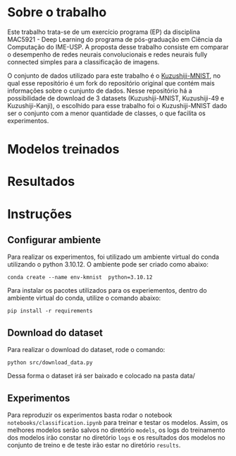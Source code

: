 # Sobre o trabalho
Este trabalho trata-se de um exercício programa (EP) da  disciplina MAC5921 - Deep Learning do programa de pós-graduação em Ciência da Computação do IME-USP. A proposta desse trabalho consiste em comparar o desempenho de redes neurais convolucionais e redes neurais fully connected simples para a classificação de imagens.

O conjunto de dados utilizado para este trabalho é o [Kuzushiji-MNIST](https://github.com/rois-codh/kmnist), no qual esse repositório é um fork do repositório original que contém mais informações sobre o cunjunto de dados. Nesse repositório há a possibilidade de download de 3 datasets (Kuzushiji-MNIST, Kuzushiji-49 e Kuzushiji-Kanji), o escolhido para esse trabalho foi o Kuzushiji-MNIST dado ser o conjunto com a menor quantidade de classes, o que facilita os experimentos. 

# Modelos treinados




# Resultados



# Instruções

## Configurar ambiente


Para realizar os experimentos, foi utilizado um ambiente virtual do conda utilizando o python 3.10.12. O ambiente pode ser criado como abaixo:

```
conda create --name env-kmnist  python=3.10.12
```

Para instalar os pacotes utilizados para os experiementos, dentro do ambiente virtual do conda, utilize o comando abaixo:

```
pip install -r requirements
```

## Download do dataset

Para realizar o download do dataset, rode o comando:

```
python src/download_data.py
```

Dessa forma o dataset irá ser baixado e colocado na pasta data/

## Experimentos

Para reproduzir os experimentos basta rodar o notebook `notebooks/classification.ipynb` para treinar e testar os modelos. Assim, os melhores modelos serão salvos no diretório `models`, os logs do treinamento dos modelos irão constar no diretório `logs` e os resultados dos modelos no conjunto de treino e de teste irão estar no diretório `results`.




